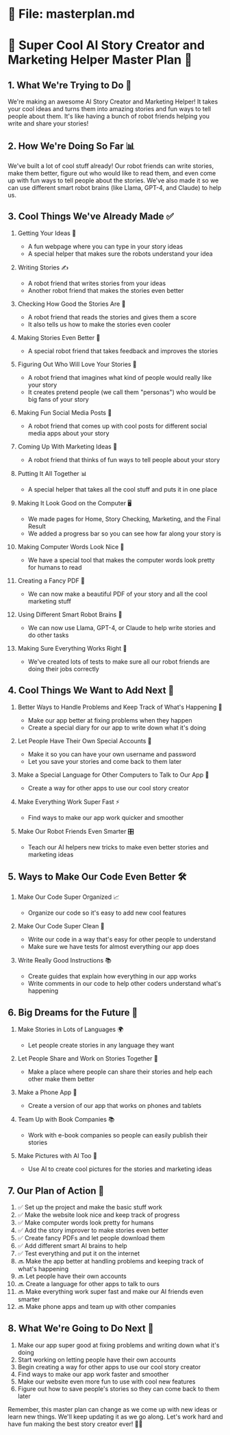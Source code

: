 # 📁 File: masterplan.md

# 🚀 Super Cool AI Story Creator and Marketing Helper Master Plan 🎨

## 1. What We're Trying to Do 🌟

We're making an awesome AI Story Creator and Marketing Helper! It takes your cool ideas and turns them into amazing stories and fun ways to tell people about them. It's like having a bunch of robot friends helping you write and share your stories!

## 2. How We're Doing So Far 📊

We've built a lot of cool stuff already! Our robot friends can write stories, make them better, figure out who would like to read them, and even come up with fun ways to tell people about the stories. We've also made it so we can use different smart robot brains (like Llama, GPT-4, and Claude) to help us.

## 3. Cool Things We've Already Made ✅

1. Getting Your Ideas 📝
   - A fun webpage where you can type in your story ideas
   - A special helper that makes sure the robots understand your idea

2. Writing Stories ✍️
   - A robot friend that writes stories from your ideas
   - Another robot friend that makes the stories even better

3. Checking How Good the Stories Are 🧐
   - A robot friend that reads the stories and gives them a score
   - It also tells us how to make the stories even cooler

4. Making Stories Even Better 🚀
   - A special robot friend that takes feedback and improves the stories

5. Figuring Out Who Will Love Your Stories 👥
   - A robot friend that imagines what kind of people would really like your story
   - It creates pretend people (we call them "personas") who would be big fans of your story

6. Making Fun Social Media Posts 📱
   - A robot friend that comes up with cool posts for different social media apps about your story

7. Coming Up With Marketing Ideas 🎨
   - A robot friend that thinks of fun ways to tell people about your story

8. Putting It All Together 📊
   - A special helper that takes all the cool stuff and puts it in one place

9. Making It Look Good on the Computer 🖥️
   - We made pages for Home, Story Checking, Marketing, and the Final Result
   - We added a progress bar so you can see how far along your story is

10. Making Computer Words Look Nice 📝
    - We have a special tool that makes the computer words look pretty for humans to read

11. Creating a Fancy PDF 📄
    - We can now make a beautiful PDF of your story and all the cool marketing stuff

12. Using Different Smart Robot Brains 🧠
    - We can now use Llama, GPT-4, or Claude to help write stories and do other tasks

13. Making Sure Everything Works Right 🧪
    - We've created lots of tests to make sure all our robot friends are doing their jobs correctly

## 4. Cool Things We Want to Add Next 🚀

1. Better Ways to Handle Problems and Keep Track of What's Happening 🐛
   - Make our app better at fixing problems when they happen
   - Create a special diary for our app to write down what it's doing

2. Let People Have Their Own Special Accounts 👤
   - Make it so you can have your own username and password
   - Let you save your stories and come back to them later

3. Make a Special Language for Other Computers to Talk to Our App 🔌
   - Create a way for other apps to use our cool story creator

4. Make Everything Work Super Fast ⚡
   - Find ways to make our app work quicker and smoother

5. Make Our Robot Friends Even Smarter 🎛️
   - Teach our AI helpers new tricks to make even better stories and marketing ideas

## 5. Ways to Make Our Code Even Better 🛠️

1. Make Our Code Super Organized 📈
   - Organize our code so it's easy to add new cool features

2. Make Our Code Super Clean 🧹
   - Write our code in a way that's easy for other people to understand
   - Make sure we have tests for almost everything our app does

3. Write Really Good Instructions 📚
   - Create guides that explain how everything in our app works
   - Write comments in our code to help other coders understand what's happening

## 6. Big Dreams for the Future 🔮

1. Make Stories in Lots of Languages 🌍
   - Let people create stories in any language they want

2. Let People Share and Work on Stories Together 👥
   - Make a place where people can share their stories and help each other make them better

3. Make a Phone App 📱
   - Create a version of our app that works on phones and tablets

4. Team Up with Book Companies 📚
   - Work with e-book companies so people can easily publish their stories

5. Make Pictures with AI Too 🎨
   - Use AI to create cool pictures for the stories and marketing ideas

## 7. Our Plan of Action 🔄

1. ✅ Set up the project and make the basic stuff work
2. ✅ Make the website look nice and keep track of progress
3. ✅ Make computer words look pretty for humans
4. ✅ Add the story improver to make stories even better
5. ✅ Create fancy PDFs and let people download them
6. ✅ Add different smart AI brains to help
7. ✅ Test everything and put it on the internet
8. 🔜 Make the app better at handling problems and keeping track of what's happening
9. 🔜 Let people have their own accounts
10. 🔜 Create a language for other apps to talk to ours
11. 🔜 Make everything work super fast and make our AI friends even smarter
12. 🔜 Make phone apps and team up with other companies

## 8. What We're Going to Do Next 👣

1. Make our app super good at fixing problems and writing down what it's doing
2. Start working on letting people have their own accounts
3. Begin creating a way for other apps to use our cool story creator
4. Find ways to make our app work faster and smoother
5. Make our website even more fun to use with cool new features
6. Figure out how to save people's stories so they can come back to them later

Remember, this master plan can change as we come up with new ideas or learn new things. We'll keep updating it as we go along. Let's work hard and have fun making the best story creator ever! 💪🚀